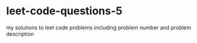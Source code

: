 # leet-code-questions-5
 my solutions to leet code problems including problem number and problem description
